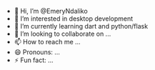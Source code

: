 - 👋 Hi, I’m @EmeryNdaliko
- 👀 I’m interested in desktop development
- 🌱 I’m currently learning dart and python/flask
- 💞️ I’m looking to collaborate on ...
- 📫 How to reach me ...
- 😄 Pronouns: ...
- ⚡ Fun fact: ...

<!---
EmeryNdaliko/EmeryNdaliko is a ✨ special ✨ repository because its `README.md` (this file) appears on your GitHub profile.
You can click the Preview link to take a look at your changes.
--->
